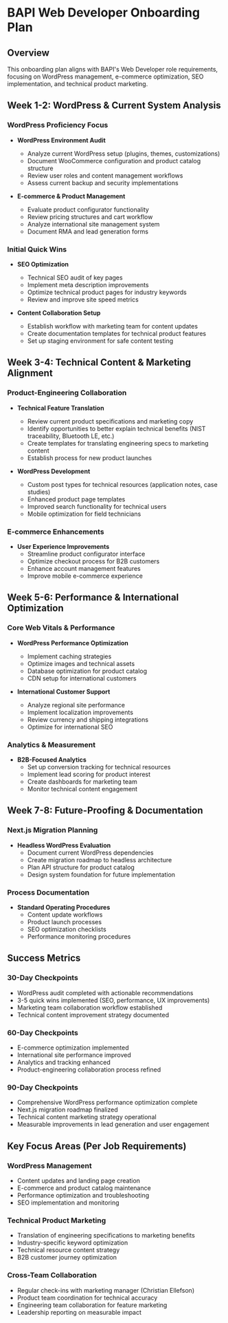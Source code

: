 # BAPI Web Developer Onboarding Plan

## Overview

This onboarding plan aligns with BAPI's Web Developer role requirements, focusing on WordPress management, e-commerce optimization, SEO implementation, and technical product marketing.

## Week 1-2: WordPress & Current System Analysis

### WordPress Proficiency Focus

- **WordPress Environment Audit**

  - Analyze current WordPress setup (plugins, themes, customizations)
  - Document WooCommerce configuration and product catalog structure
  - Review user roles and content management workflows
  - Assess current backup and security implementations

- **E-commerce & Product Management**
  - Evaluate product configurator functionality
  - Review pricing structures and cart workflow
  - Analyze international site management system
  - Document RMA and lead generation forms

### Initial Quick Wins

- **SEO Optimization**

  - Technical SEO audit of key pages
  - Implement meta description improvements
  - Optimize technical product pages for industry keywords
  - Review and improve site speed metrics

- **Content Collaboration Setup**
  - Establish workflow with marketing team for content updates
  - Create documentation templates for technical product features
  - Set up staging environment for safe content testing

## Week 3-4: Technical Content & Marketing Alignment

### Product-Engineering Collaboration

- **Technical Feature Translation**

  - Review current product specifications and marketing copy
  - Identify opportunities to better explain technical benefits (NIST traceability, Bluetooth LE, etc.)
  - Create templates for translating engineering specs to marketing content
  - Establish process for new product launches

- **WordPress Development**
  - Custom post types for technical resources (application notes, case studies)
  - Enhanced product page templates
  - Improved search functionality for technical users
  - Mobile optimization for field technicians

### E-commerce Enhancements

- **User Experience Improvements**
  - Streamline product configurator interface
  - Optimize checkout process for B2B customers
  - Enhance account management features
  - Improve mobile e-commerce experience

## Week 5-6: Performance & International Optimization

### Core Web Vitals & Performance

- **WordPress Performance Optimization**

  - Implement caching strategies
  - Optimize images and technical assets
  - Database optimization for product catalog
  - CDN setup for international customers

- **International Customer Support**
  - Analyze regional site performance
  - Implement localization improvements
  - Review currency and shipping integrations
  - Optimize for international SEO

### Analytics & Measurement

- **B2B-Focused Analytics**
  - Set up conversion tracking for technical resources
  - Implement lead scoring for product interest
  - Create dashboards for marketing team
  - Monitor technical content engagement

## Week 7-8: Future-Proofing & Documentation

### Next.js Migration Planning

- **Headless WordPress Evaluation**
  - Document current WordPress dependencies
  - Create migration roadmap to headless architecture
  - Plan API structure for product catalog
  - Design system foundation for future implementation

### Process Documentation

- **Standard Operating Procedures**
  - Content update workflows
  - Product launch processes
  - SEO optimization checklists
  - Performance monitoring procedures

## Success Metrics

### 30-Day Checkpoints

- WordPress audit completed with actionable recommendations
- 3-5 quick wins implemented (SEO, performance, UX improvements)
- Marketing team collaboration workflow established
- Technical content improvement strategy documented

### 60-Day Checkpoints

- E-commerce optimization implemented
- International site performance improved
- Analytics and tracking enhanced
- Product-engineering collaboration process refined

### 90-Day Checkpoints

- Comprehensive WordPress performance optimization complete
- Next.js migration roadmap finalized
- Technical content marketing strategy operational
- Measurable improvements in lead generation and user engagement

## Key Focus Areas (Per Job Requirements)

### WordPress Management

- Content updates and landing page creation
- E-commerce and product catalog maintenance
- Performance optimization and troubleshooting
- SEO implementation and monitoring

### Technical Product Marketing

- Translation of engineering specifications to marketing benefits
- Industry-specific keyword optimization
- Technical resource content strategy
- B2B customer journey optimization

### Cross-Team Collaboration

- Regular check-ins with marketing manager (Christian Ellefson)
- Product team coordination for technical accuracy
- Engineering team collaboration for feature marketing
- Leadership reporting on measurable impact
